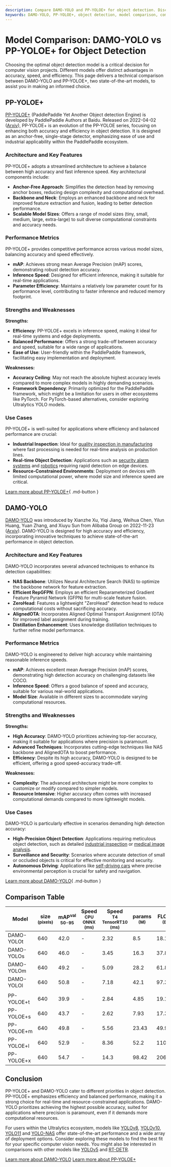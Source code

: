 ```yaml
---
description: Compare DAMO-YOLO and PP-YOLOE+ for object detection. Discover strengths, weaknesses, and use cases to choose the best model for your projects.
keywords: DAMO-YOLO, PP-YOLOE+, object detection, model comparison, computer vision, YOLO models, AI, deep learning, PaddlePaddle, NAS backbone
---
```


# Model Comparison: DAMO-YOLO vs PP-YOLOE+ for Object Detection

Choosing the optimal object detection model is a critical decision for computer vision projects. Different models offer distinct advantages in accuracy, speed, and efficiency. This page delivers a technical comparison between DAMO-YOLO and PP-YOLOE+, two state-of-the-art models, to assist you in making an informed choice.

<script async src="https://cdn.jsdelivr.net/npm/chart.js@3.9.1/dist/chart.min.js"></script>
<script defer src="../../javascript/benchmark.js"></script>

<canvas id="modelComparisonChart" width="1024" height="400" active-models='["DAMO-YOLO", "PP-YOLOE+"]'></canvas>

## PP-YOLOE+

[PP-YOLOE+](https://github.com/PaddlePaddle/PaddleDetection/tree/develop/configs/ppyoloe) (PaddlePaddle Yet Another Object detection Engine) is developed by PaddlePaddle Authors at Baidu. Released on 2022-04-02 ([Arxiv](https://arxiv.org/abs/2203.16250)), PP-YOLOE+ is an evolution of the PP-YOLOE series, focusing on enhancing both accuracy and efficiency in object detection. It is designed as an anchor-free, single-stage detector, emphasizing ease of use and industrial applicability within the PaddlePaddle ecosystem.

### Architecture and Key Features

PP-YOLOE+ adopts a streamlined architecture to achieve a balance between high accuracy and fast inference speed. Key architectural components include:

- **Anchor-Free Approach**: Simplifies the detection head by removing anchor boxes, reducing design complexity and computational overhead.
- **Backbone and Neck**: Employs an enhanced backbone and neck for improved feature extraction and fusion, leading to better detection performance.
- **Scalable Model Sizes**: Offers a range of model sizes (tiny, small, medium, large, extra-large) to suit diverse computational constraints and accuracy needs.

### Performance Metrics

PP-YOLOE+ provides competitive performance across various model sizes, balancing accuracy and speed effectively.

- **mAP**: Achieves strong mean Average Precision (mAP) scores, demonstrating robust detection accuracy.
- **Inference Speed**: Designed for efficient inference, making it suitable for real-time applications.
- **Parameter Efficiency**: Maintains a relatively low parameter count for its performance level, contributing to faster inference and reduced memory footprint.

### Strengths and Weaknesses

**Strengths:**

- **Efficiency**: PP-YOLOE+ excels in inference speed, making it ideal for real-time systems and edge deployments.
- **Balanced Performance**: Offers a strong trade-off between accuracy and speed, suitable for a wide range of applications.
- **Ease of Use**: User-friendly within the PaddlePaddle framework, facilitating easy implementation and deployment.

**Weaknesses:**

- **Accuracy Ceiling**: May not reach the absolute highest accuracy levels compared to more complex models in highly demanding scenarios.
- **Framework Dependency**: Primarily optimized for the PaddlePaddle framework, which might be a limitation for users in other ecosystems like PyTorch. For PyTorch-based alternatives, consider exploring Ultralytics YOLO models.

### Use Cases

PP-YOLOE+ is well-suited for applications where efficiency and balanced performance are crucial:

- **Industrial Inspection**: Ideal for [quality inspection in manufacturing](https://www.ultralytics.com/blog/quality-inspection-in-manufacturing-traditional-vs-deep-learning-methods) where fast processing is needed for real-time analysis on production lines.
- **Real-time Object Detection**: Applications such as [security alarm systems](https://www.ultralytics.com/blog/security-alarm-system-projects-with-ultralytics-yolov8) and [robotics](https://www.ultralytics.com/glossary/robotics) requiring rapid detection on edge devices.
- **Resource-Constrained Environments**: Deployment on devices with limited computational power, where model size and inference speed are critical.

[Learn more about PP-YOLOE+](https://github.com/PaddlePaddle/PaddleDetection/tree/develop/configs/ppyoloe){ .md-button }

## DAMO-YOLO

[DAMO-YOLO](https://github.com/tinyvision/DAMO-YOLO) was introduced by Xianzhe Xu, Yiqi Jiang, Weihua Chen, Yilun Huang, Yuan Zhang, and Xiuyu Sun from Alibaba Group on 2022-11-23 ([Arxiv](https://arxiv.org/abs/2211.15444v2)). DAMO-YOLO is designed for high accuracy and efficiency, incorporating innovative techniques to achieve state-of-the-art performance in object detection.

### Architecture and Key Features

DAMO-YOLO incorporates several advanced techniques to enhance its detection capabilities:

- **NAS Backbone**: Utilizes Neural Architecture Search (NAS) to optimize the backbone network for feature extraction.
- **Efficient RepGFPN**: Employs an efficient Reparameterized Gradient Feature Pyramid Network (GFPN) for multi-scale feature fusion.
- **ZeroHead**: Features a lightweight "ZeroHead" detection head to reduce computational costs without sacrificing accuracy.
- **AlignedOTA**: Incorporates Aligned Optimal Transport Assignment (OTA) for improved label assignment during training.
- **Distillation Enhancement**: Uses knowledge distillation techniques to further refine model performance.

### Performance Metrics

DAMO-YOLO is engineered to deliver high accuracy while maintaining reasonable inference speeds.

- **mAP**: Achieves excellent mean Average Precision (mAP) scores, demonstrating high detection accuracy on challenging datasets like COCO.
- **Inference Speed**: Offers a good balance of speed and accuracy, suitable for various real-world applications.
- **Model Size**: Available in different sizes to accommodate varying computational resources.

### Strengths and Weaknesses

**Strengths:**

- **High Accuracy**: DAMO-YOLO prioritizes achieving top-tier accuracy, making it suitable for applications where precision is paramount.
- **Advanced Techniques**: Incorporates cutting-edge techniques like NAS backbone and AlignedOTA to boost performance.
- **Efficiency**: Despite its high accuracy, DAMO-YOLO is designed to be efficient, offering a good speed-accuracy trade-off.

**Weaknesses:**

- **Complexity**: The advanced architecture might be more complex to customize or modify compared to simpler models.
- **Resource Intensive**: Higher accuracy often comes with increased computational demands compared to more lightweight models.

### Use Cases

DAMO-YOLO is particularly effective in scenarios demanding high detection accuracy:

- **High-Precision Object Detection**: Applications requiring meticulous object detection, such as detailed [industrial inspection](https://www.ultralytics.com/solutions/ai-in-manufacturing) or [medical image analysis](https://www.ultralytics.com/glossary/medical-image-analysis).
- **Surveillance and Security**: Scenarios where accurate detection of small or occluded objects is critical for effective monitoring and security.
- **Autonomous Driving**: Applications like [self-driving cars](https://www.ultralytics.com/solutions/ai-in-self-driving) where precise environmental perception is crucial for safety and navigation.

[Learn more about DAMO-YOLO](https://github.com/tinyvision/DAMO-YOLO){ .md-button }

## Comparison Table

| Model      | size<br><sup>(pixels) | mAP<sup>val<br>50-95 | Speed<br><sup>CPU ONNX<br>(ms) | Speed<br><sup>T4 TensorRT10<br>(ms) | params<br><sup>(M) | FLOPs<br><sup>(B) |
| ---------- | --------------------- | -------------------- | ------------------------------ | ----------------------------------- | ------------------ | ----------------- |
| DAMO-YOLOt | 640                   | 42.0                 | -                              | 2.32                                | 8.5                | 18.1              |
| DAMO-YOLOs | 640                   | 46.0                 | -                              | 3.45                                | 16.3               | 37.8              |
| DAMO-YOLOm | 640                   | 49.2                 | -                              | 5.09                                | 28.2               | 61.8              |
| DAMO-YOLOl | 640                   | 50.8                 | -                              | 7.18                                | 42.1               | 97.3              |
|            |                       |                      |                                |                                     |                    |                   |
| PP-YOLOE+t | 640                   | 39.9                 | -                              | 2.84                                | 4.85               | 19.15             |
| PP-YOLOE+s | 640                   | 43.7                 | -                              | 2.62                                | 7.93               | 17.36             |
| PP-YOLOE+m | 640                   | 49.8                 | -                              | 5.56                                | 23.43              | 49.91             |
| PP-YOLOE+l | 640                   | 52.9                 | -                              | 8.36                                | 52.2               | 110.07            |
| PP-YOLOE+x | 640                   | 54.7                 | -                              | 14.3                                | 98.42              | 206.59            |

## Conclusion

PP-YOLOE+ and DAMO-YOLO cater to different priorities in object detection. PP-YOLOE+ emphasizes efficiency and balanced performance, making it a strong choice for real-time and resource-constrained applications. DAMO-YOLO prioritizes achieving the highest possible accuracy, suited for applications where precision is paramount, even if it demands more computational resources.

For users within the Ultralytics ecosystem, models like [YOLOv8](https://docs.ultralytics.com/models/yolov8/), [YOLOv10](https://docs.ultralytics.com/models/yolov10/), [YOLO11](https://docs.ultralytics.com/models/yolo11/) and [YOLO-NAS](https://docs.ultralytics.com/models/yolo-nas/) offer state-of-the-art performance and a wide array of deployment options. Consider exploring these models to find the best fit for your specific computer vision needs. You might also be interested in comparisons with other models like [YOLOv5](https://docs.ultralytics.com/models/yolov5/) and [RT-DETR](https://docs.ultralytics.com/models/rtdetr/).

[Learn more about DAMO-YOLO](https://github.com/tinyvision/DAMO-YOLO)
[Learn more about PP-YOLOE+](https://github.com/PaddlePaddle/PaddleDetection/tree/develop/configs/ppyoloe)